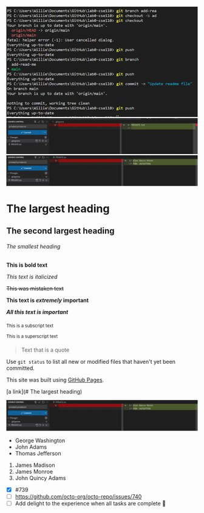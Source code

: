 ![command line pic](lab0_git.png)
![VSCODE pic](lab0_git1.png)
![VSCODE pic2](lab0_git2.png)

# The largest heading
## The second largest heading
###### The smallest heading

**This is bold text**

*This text is italicized*

~~This was mistaken text~~

**This text is _extremely_ important**

***All this text is important***

<sub>This is a subscript text</sub>

<sup>This is a superscript text</sup>

> Text that is a quote

Use `git status` to list all new or modified files that haven't yet been committed.

This site was built using [GitHub Pages](https://pages.github.com/).

[a link](# The largest heading)

![pic1](lab0_git2.png)

- George Washington
- John Adams
- Thomas Jefferson

1. James Madison
2. James Monroe
3. John Quincy Adams

- [x] #739
- [ ] https://github.com/octo-org/octo-repo/issues/740
- [ ] Add delight to the experience when all tasks are complete :tada: